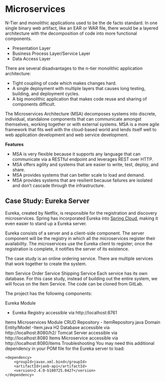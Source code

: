 # Microservices

N-Tier and monolithic applications used to be the de facto standard. In one single binary web artifact, like an EAR or WAR file, there would be a layered architecture with the decomposition of code into more functional components.

* Presentation Layer
* Business Process Layer/Service Layer
* Data Access Layer

There are several disadvantages to the n-tier monolithic application architecture:

* Tight coupling of code which makes changes hard.
* A single deployment with multiple layers that causes long testing, building, and deployment cycles.
* A big monolithic application that makes code reuse and sharing of components difficult.

The Microservices Architecture (MSA) decomposes systems into discrete, individual, standalone components that can communicate amongst themselves, working together or with external systems.
MSA is a more agile framework that fits well with the cloud-based world and lends itself well to web application development and web service development.

__Features__
* MSA is very flexible because it supports any language that can communicate via a RESTful endpoint and leverages REST over HTTP.
* MSA offers agility and systems that are easier to write, test, deploy, and share.
* MSA provides systems that can better scale to load and demand.
* MSA provides systems that are resilient because failures are isolated and don’t cascade through the infrastructure.

## Case Study: Eureka Server
Eureka, created by Netflix, is responsible for the registration and discovery microservices. Spring has incorporated Eureka into [Spring Cloud](https://spring.io/projects/spring-cloud), making it even easier to stand up a Eureka server.

Eureka consists of a server and a client-side component. The server component will be the registry in which all the microservices register their availability. The microservices use the Eureka client to register; once the registration is complete, it notifies the server of its existence.


The case study is an online ordering service. There are multiple services that work together to create the system.

Item Service
Order Service
Shipping Service
Each service has its own database. For this case study, instead of building out the entire system, we will focus on the Item Service. The code can be cloned from GitLab.

The project has the following components:

Eureka Module
* Eureka Registry accessible via http://localhost:8761

Items Microservices Module
CRUD Repository - ItemRepository.java
Domain Entity/Model -Item.java
H2 Database accessible via http://localhost:8080/h2/
Tomcat Server accessible via http://localhost:8080
Items Microservice accessible via http://localhost:8080/items
Troubleshooting
You may need this additional dependency in your POM file for the Eureka server to load:
```
<dependency>
    <groupId>javax.xml.bind</groupId>
    <artifactId>jaxb-api</artifactId>
    <version>2.4.0-b180725.0427</version>
</dependency>
```
